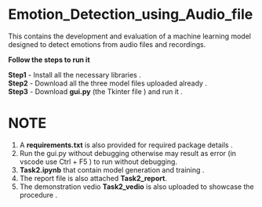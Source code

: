 # Emotion_Detection_using_Audio_file
This contains the development and evaluation of a machine learning model designed to detect emotions from audio files and recordings. 

**Follow the steps to run it**

**Step1** - Install all the necessary libraries .       
**Step2** - Download all the three model files uploaded already .         
**Step3** - Download **gui.py** (the Tkinter file ) and run it . 
   
# NOTE         
1. A **requirements.txt** is also provided for required package details .    
2. Run the gui.py without debugging otherwise may result as error (in vscode use Ctrl + F5 ) to run without debugging.         
3. **Task2.ipynb** that contain model generation and training .      
4. The report file is also attached **Task2_report**.      
5. The demonstration vedio **Task2_vedio** is also uploaded to showcase the procedure .      
